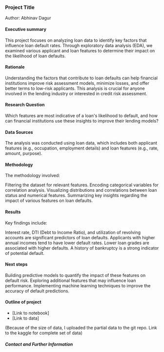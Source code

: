 ### Project Title

Author: Abhinav Dagur

#### Executive summary
This project focuses on analyzing loan data to identify key factors that influence loan default rates. Through exploratory data analysis (EDA), we examined various applicant and loan features to determine their impact on the likelihood of loan defaults.

#### Rationale
Understanding the factors that contribute to loan defaults can help financial institutions improve risk assessment models, minimize losses, and offer better terms to low-risk applicants. This analysis is crucial for anyone involved in the lending industry or interested in credit risk assessment.

#### Research Question
Which features are most indicative of a loan's likelihood to default, and how can financial institutions use these insights to improve their lending models?

#### Data Sources
The analysis was conducted using loan data, which includes both applicant features (e.g., occupation, employment details) and loan features (e.g., rate, amount, purpose).

#### Methodology
The methodology involved:

Filtering the dataset for relevant features.
Encoding categorical variables for correlation analysis.
Visualizing distributions and correlations between loan status and numerical features.
Summarizing key insights regarding the impact of various features on loan defaults.


#### Results
Key findings include:

Interest rate, DTI (Debt to Income Ratio), and utilization of revolving accounts are significant predictors of loan defaults.
Applicants with higher annual incomes tend to have lower default rates.
Lower loan grades are associated with higher defaults.
A history of bankruptcy is a strong indicator of potential default.

#### Next steps
Building predictive models to quantify the impact of these features on default risk.
Exploring additional features that may influence loan performance.
Implementing machine learning techniques to improve the accuracy of default predictions.


#### Outline of project

- [Link to notebook]
- [Link to data]

(Because of the size of data, I uploaded the partial data to the git repo. Link to the kaggle for complete set of data)

##### Contact and Further Information
